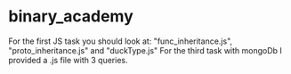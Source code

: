 # binary_academy
For the first JS task you should look at: "func_inheritance.js", "proto_inheritance.js" and "duckType.js"
For the third task with mongoDb I provided a .js file with 3 queries. 
